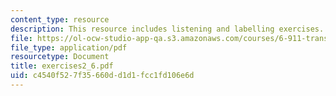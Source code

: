 ```yaml
---
content_type: resource
description: This resource includes listening and labelling exercises.
file: https://ol-ocw-studio-app-qa.s3.amazonaws.com/courses/6-911-transcribing-prosodic-structure-of-spoken-utterances-with-tobi-january-iap-2006/c4540f527f35660dd1d1fcc1fd106e6d_exercises2_6.pdf
file_type: application/pdf
resourcetype: Document
title: exercises2_6.pdf
uid: c4540f52-7f35-660d-d1d1-fcc1fd106e6d
---
```

